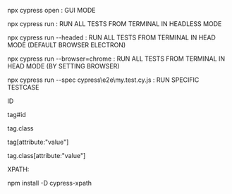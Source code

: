 npx cypress open : GUI MODE

npx cypress run : RUN ALL TESTS FROM TERMINAL IN HEADLESS MODE

npx cypress run --headed : RUN ALL TESTS FROM TERMINAL IN HEAD MODE (DEFAULT BROWSER ELECTRON)

npx cypress run --browser=chrome : RUN ALL TESTS FROM TERMINAL IN HEAD MODE (BY SETTING BROWSER)

npx cypress run --spec cypress\e2e\my.test.cy.js : RUN SPECIFIC TESTCASE

ID

tag#id

tag.class

tag[attribute:"value"]

tag.class[attribute:"value"]

XPATH:

npm install -D cypress-xpath
